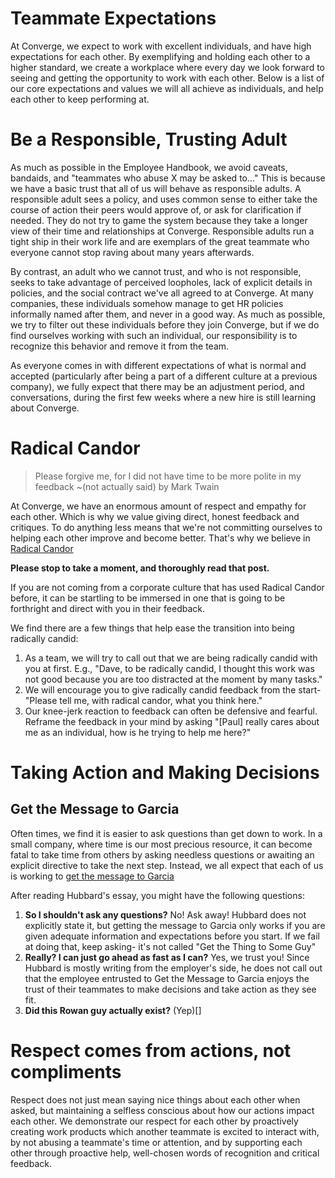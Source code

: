 # Teammate Expectations

At Converge, we expect to work with excellent individuals, and have high expectations for each other. By exemplifying and holding each other to a higher standard, we create a workplace where every day we look forward to seeing and getting the opportunity to work with each other. Below is a list of our core expectations and values we will all achieve as individuals, and help each other to keep performing at.

# Be a Responsible, Trusting Adult

As much as possible in the Employee Handbook, we avoid caveats, bandaids, and "teammates who abuse X may be asked to..." This is because we have a basic trust that all of us will behave as responsible adults. A responsible adult sees a policy, and uses common sense to either take the course of action their peers would approve of, or ask for clarification if needed. They do not try to game the system because they take a longer view of their time and relationships at Converge. Responsible adults run a tight ship in their work life and are exemplars of the great teammate who everyone cannot stop raving about many years afterwards.

By contrast, an adult who we cannot trust, and who is not responsible, seeks to take advantage of perceived loopholes, lack of explicit details in policies, and the social contract we've all agreed to at Converge. At many companies, these individuals somehow manage to get HR policies informally named after them, and never in a good way. As much as possible, we try to filter out these individuals before they join Converge, but if we do find ourselves working with such an individual, our responsibility is to recognize this behavior and remove it from the team.

As everyone comes in with different expectations of what is normal and accepted (particularly after being a part of a different culture at a previous company), we fully expect that there may be an adjustment period, and conversations, during the first few weeks where a new hire is still learning about Converge.

# Radical Candor

> Please forgive me, for I did not have time to be more polite in my feedback
> ~(not actually said) by Mark Twain

At Converge, we have an enormous amount of respect and empathy for each other. Which is why we value giving direct, honest feedback and critiques. To do anything less means that we're not committing ourselves to helping each other improve and become better. That's why we believe in [Radical Candor](http://firstround.com/review/radical-candor-the-surprising-secret-to-being-a-good-boss/
)

**Please stop to take a moment, and thoroughly read that post.**

If you are not coming from a corporate culture that has used Radical Candor before, it can be startling to be immersed in one that is going to be forthright and direct with you in their feedback.

We find there are a few things that help ease the transition into being radically candid:
1. As a team, we will try to call out that we are being radically candid with you at first. E.g., "Dave, to be radically candid, I thought this work was not good because you are too distracted at the moment by many tasks."
2. We will encourage you to give radically candid feedback from the start- "Please tell me, with radical candor, what you think here."
3. Our knee-jerk reaction to feedback can often be defensive and fearful. Reframe the feedback in your mind by asking "[Paul] really cares about me as an individual, how is he trying to help me here?"

# Taking Action and Making Decisions

## Get the Message to Garcia

Often times, we find it is easier to ask questions than get down to work. In a small company, where time is our most precious resource, it can become fatal to take time from others by asking needless questions or awaiting an explicit directive to take the next step. Instead, we all expect that each of us is working to [get the message to Garcia](https://courses.csail.mit.edu/6.803/pdf/hubbard1899.pdf)

After reading Hubbard's essay, you might have the following questions:
1. **So I shouldn't ask any questions?** No! Ask away! Hubbard does not explicitly state it, but getting the message to Garcia only works if you are given adequate information and expectations before you start. If we fail at doing that, keep asking- it's not called "Get the Thing to Some Guy"
2. **Really? I can just go ahead as fast as I can?** Yes, we trust you! Since Hubbard is mostly writing from the employer's side, he does not call out that the employee entrusted to Get the Message to Garcia enjoys the trust of their teammates to make decisions and take action as they see fit.
3. **Did this Rowan guy actually exist?** (Yep)[]

# Respect comes from actions, not compliments

Respect does not just mean saying nice things about each other when asked, but maintaining a selfless conscious about how our actions impact each other. We demonstrate our respect for each other by proactively creating work products which another teammate is excited to interact with, by not abusing a teammate's time or attention, and by supporting each other through proactive help, well-chosen words of recognition and critical feedback.
